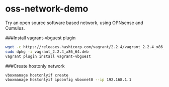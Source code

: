 # oss-network-demo

Try an open source software based network, using OPNsense and Cumulus.

###Install vagrant-vbguest plugin
```bash
wget -c https://releases.hashicorp.com/vagrant/2.2.4/vagrant_2.2.4_x86_64.deb
sudo dpkg -i vagrant_2.2.4_x86_64.deb
vagrant plugin install vagrant-vbguest
```

###Create hostonly network
```bash
vboxmanage hostonlyif create
vboxmanage hostonlyif ipconfig vboxnet0 --ip 192.168.1.1
```

